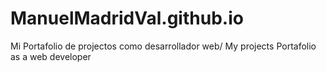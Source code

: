 # ManuelMadridVal.github.io
Mi Portafolio de projectos como desarrollador web/ My projects Portafolio as a web developer
